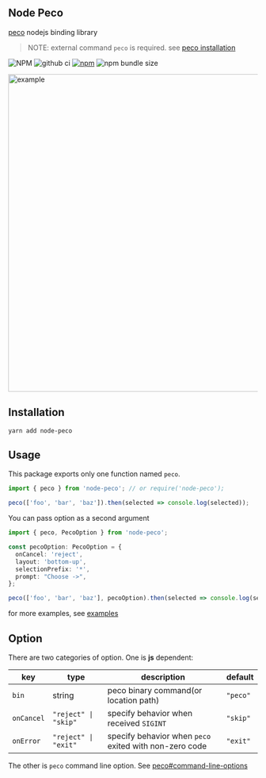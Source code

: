 ## Node Peco
[peco](https://github.com/peco/peco) nodejs binding library

> NOTE: external command `peco` is required. see [peco installation](https://github.com/peco/peco#installation)

![NPM](https://img.shields.io/npm/l/node-peco)
![github ci](https://github.com/minidonut/node-peco/workflows/CI/badge.svg)
[![npm](https://img.shields.io/npm/v/node-peco)](https://www.npmjs.com/package/node-peco)
![npm bundle size](https://img.shields.io/bundlephobia/minzip/node-peco?label=size)

<img alt="example" src="https://user-images.githubusercontent.com/16033316/113511665-eb97dd80-959b-11eb-8929-38088da5af17.gif" width="640" />

## Installation
```
yarn add node-peco
```

## Usage
This package exports only one function named `peco`.
```ts
import { peco } from 'node-peco'; // or require('node-peco');

peco(['foo', 'bar', 'baz']).then(selected => console.log(selected));
```

You can pass option as a second argument
```ts
import { peco, PecoOption } from 'node-peco';

const pecoOption: PecoOption = {
  onCancel: 'reject',
  layout: 'bottom-up',
  selectionPrefix: '*',
  prompt: "Choose ->",
};

peco(['foo', 'bar', 'baz'], pecoOption).then(selected => console.log(selected));
```

for more examples, see [examples](https://github.com/minidonut/node-peco/tree/master/examples)

## Option

There are two categories of option. One is **js** dependent:

key | type | description | default
--- | ---- | ----------- | -------
`bin` | string | peco binary command(or location path) | `"peco"`
`onCancel` | `"reject" \| "skip"` | specify behavior when received `SIGINT` | `"skip"`
`onError` | `"reject" \| "exit"` | specify behavior when `peco` exited with non-zero code | `"exit"`

The other is `peco` command line option. See [peco#command-line-options](https://github.com/peco/peco#command-line-options)
